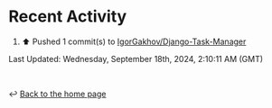 # Recent Activity

<!--RECENT_ACTIVITY:start-->
1. ⬆️ Pushed 1 commit(s) to [IgorGakhov/Django-Task-Manager](https://github.com/IgorGakhov/Django-Task-Manager)<br>
<!--RECENT_ACTIVITY:end-->

<!--RECENT_ACTIVITY:last_update-->
Last Updated: Wednesday, September 18th, 2024, 2:10:11 AM (GMT)
<!--RECENT_ACTIVITY:last_update_end-->

<br>

↩️ [Back to the home page](/README.md)
